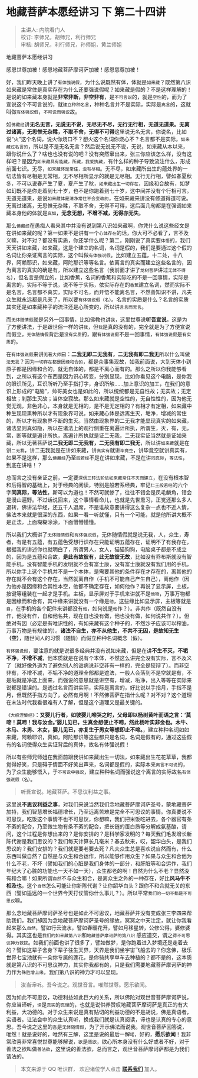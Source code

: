 # 地藏菩萨本愿经讲习 下 第二十四讲

> 主讲人: 内院看门人 <br />
> 校订: 李师兄，胡师兄，利行师兄 <br />
> 审核: 胡师兄，利行师兄，孙师姐，黄兰师姐 <br />

地藏菩萨本愿经讲习

感恩世尊加被！感恩地藏菩萨摩诃萨加被！感恩慈尊加被！

好，我们昨天晚上讲了`有体强说假`，为什么说既然有体，体就是`如来藏`？既然第八识如来藏是常住是真实存在为什么还要强说假呢？如来藏是假的？不是这样理解的！是说的如来藏本身就是**非常非断，非空非有**，是`不可言说`的，就是`空性`的，而为了宣说这个不可言说的，就`建立种种名言`，种种名言并不是实际，实际是`离言`的，这就叫做`有体强说假`，`不可说而强说`故。

如`佛藏经`讲**无名无言，无说无不说，无尽无不尽，无行无行相，无道无道果。无离过诸离，无思惟无杂糅，不取不舍，无得不可得**这里说无名无言，你说名，比如说“火”这个名词，说火你烧口不？想火这个名词你烧心不？名言都不是实际，`如来藏过名言的`，所以是不是无名无言？然后说无说无不说，无说，如来藏从本以来，跟你说什么了？啥也也没有说的吧？没有突然窜出来，张三你应该怎么样，没有这样吧？是因为`如来藏具有能藏，所藏，我爱执藏`，有什么样的种子导致流注什么，形成前面七识。无尽，`如来藏体是常住，没有尽相`。无不尽，如来藏所出生的蕴处界的一切法皆有尽相是无常相，无不尽相所显示的就是无尽相。无行无行相，譬如春夏秋冬，不可以说春产生了夏，夏产生了秋，`如来藏出生一切存在`，因缘和合故有，如梦如幻既不是你走着到七十岁，也不是你跑着到七十岁，这中间并没有个行相可言。无道无道果，是说`如来藏体是清净常住不会变改的`，在如来藏来讲没有修道得道可说。无离过诸离，无思惟无杂糅，不取不舍，无得不可得，这后面几句都是在强调如来藏本身他的体就是`真如`，**无念无想，不增不减，无得亦无失**。

那么`佛藏经`在愚痴人看来其中并没有说到第八识如来藏啊，你凭什么说这些经文是在讲如来藏的呢？第一如果不是讲有一个`心体存在`的话，你大可不必看了，言不及义嘛，对不对？都没有实质，你还学什么呢？第二，刚刚说了真实要`体悟`的，我们天天讲如来藏，如来藏，这是个建立的名词，名词是假的，我们是要通过这个假的名词让你亲证离言的实际，这个叫做`有体强说假`。比如建立五蕴，十二处，十八界，阿赖耶识，如来藏，阿陀那识等等名言。依离言的真实而建立这些名言的，因为离言的真实的确是有，所以建立这些名言（我前面才讲了`龙树菩萨`讲过`无体不得名`），但名言是假立的，比如香蕉，名词的香蕉和实际吃的不是一回事情，实际是离言的，实际不等于说，说不等于实际，依实际存在的`香蕉`建立名词，然而实际不是名言，名言都不真实，实际不可名，而开悟不能离名言，不然善知识不讲，凡夫众生就永远都是凡夫了，所以要`有体强说假（名）`。名言的实质是什么？名言的实质其实还是如来藏种子的流注还是心所变的，所以讲`言言而无言`。

而`无体随情假`就是另外一回事情，比如佛教也讲`我`，这里世尊说**听吾宣说**，这是为了方便讲法，于是跟世俗一样的讲`我`，但`我`是真的没有的，完全就是为了方便宣说而假立，`无体随情假`背后是`没有实质`的，跟`有体强说假`不是一回事情，`有体强说假`是`有实质`的。

在`有体强说假`来讲`无著大师`曰：**二我无即二无我有，二无我有即二我无**所以什么叫做`法无我`？因为`一切存在都是因缘和合的`，都是众事集现故，如我前面说，大到天体小到原子都是因缘和合的，就无自体的，都是不离心而有的。那么之所以你我能够看到，之所以有这个东西是因为识心转变，分别显现，比如你看见这个电脑，是你我的眼识所见，耳识所听乃至手指打字，身识所触……加上意识的加工，在我们的意识上形成的“电脑”，帅哥美女也是如此的，所以统统都是无自性故；无实故；无定相故；刹那生灭故；当体空寂故。那么如来藏就是空性的，无自性性的，因为他无觉无观，非色非心，本身就是无相的，是不是无定相的？有相才有定相，如来藏中种生现现熏种所以才有现象界可说，如来藏心体是远离生灭，垢净，增减的常住的，所以才有现象界不断的生灭。当然由现象界的二无我才能显现真实的如来藏，诸法显则真如隐，所以在诸法上的观行侧重在离遍计所执，所谓生，灭，有，无，常，断等就是遍计所执，离遍计所执就是证二无我，二无我实证当然就是证如来藏，所以无著菩萨说**二我无即二无我有，二无我有即二我无**，所以讲`如来藏`就是在讲`二无我`，讲二无我就是在讲如来藏，讲`真实有`就讲`毕竟空`，讲毕竟空就讲真实有，如果不是这样，那么`佛藏经`乃至`般若经`不是在讲如来藏，不是在讲`同真际`，`等法性`，到底在讲啥！？

总而言之没有亲证之前，一定要`深信三转法轮依如来藏常住不灭而建立`，在没有根本智和后得智的基础上，对于经典的阅读，特别是般若系经典，牢记`仁王般若经`的六个字**同真际，等法性**，斯可以为道也！不然可就惨了，往往不错会是凤毛麟角，错会是漫山遍野。不过话说回来，这个事情看命儿，也就是先世熏习，正觉还那么多人退转，佛讲法华经，还五千人退席，不是谁故意要讲得这么复杂一点也不近人情，佛法本来就是很深的东西，如果一看一听就懂，只有一个可能，就是他所讲大概不是正法，上面糊糊涂涂，下面懵懵懂懂。

所以我们大概讲了`无体随情假`和`有体强说假`，无体随情假就是说无我，人，众生，寿者，有是有五蕴，有五蕴色受想行识存在只能证明五蕴存在，证明不了有我存在，根据我的讲述你也就明白了，所谓男人，女人，猫猫狗狗，电脑桌子都是不成立的，因为是五蕴和合故，**是此有故彼有，此无故彼无故**，比如没有乔布斯就没有智能手机，没有智能手机的发明就不会有富士康，没有富士康就没有我们用的手机，所以你手上这个手机并不是一个本体，是需要其他的条件存在才存在的，离其他的存在就不会有这个存在，当然就离自作（手机不可能自己产生自己），离他作（因为他亦是因缘和合其性本空，他都不确定存在，如何他作？再说了显示屏，主板，按键等组装在一起才是手机。主板，显示屏对于手机来讲就不是`他物`，万事万物都是因缘而和合有，其中缘来讲就没有一个缘是`他`，这些缘比如显示屏，主板等就是`自`，在手机的各个配件来讲都没有`他`，如何说是`他`作？）。非共作（既然自没有作，他没有作，自和他名共，现在自也没有做，他也没有做，如何说共作？）。但绝对有因（必定是有唯识性的，有如来藏有这个种子的，不然沙子应该可以榨油，万事万物是有规律的）。**诸法不自生，亦不从他生，不共不无因，是故知无生（空）**，随世间人的习惯（随情）而假立种种名词概念（假）。

`有体强说假`，要注意的就是说很多经典并没有说如来藏，但是在讲**不生不灭，不垢不净，不增不减**，他本质就是在说有个本体，不然这么讲完全没有实际，言不及义了（就好像外道为了避免别人的诟病说非空非有一样的，完全是狡辩了）。而非空非有，不增不减，不垢不净的道理全部都是遮法，一般人会落到不是空就是有，不是垢就是净这上面来，而强说的意思就是讲空有，增减，垢净，出入等等在实际来说都是错误的。是透过名言而讲实际，实际是离言的，好比说以手指月，手指不是月，但既然手指方向了，必然有月啊！不然佛菩萨在指什么呢？对不对？这个道理在末法时代我看很难有人了解，但是这个道理又是最关键的。

`《大般涅槃经》`：**又婴儿行者，如彼婴儿啼哭之时，父母即以杨树黄叶而语之言：‘莫啼！莫啼！我与汝金。’婴儿见已，生真金想便止不啼，然此杨叶实非金也。木牛、木马、木男、木女，婴儿见已，亦复生于男女等想即止不啼。**，建立种种名词如如来藏，阿赖耶识，真如，阿陀那识等这些都只是名词，名词是假有的，通过这些假有的名词使得众生实证背后的真体，故名有体强说假！

所以有些师兄师姐在我面前跟我讲如来藏出生一切法，如来藏出生花花草草，我都觉得好笑，只是碍于情面不好笑出声来，名词都是假的，实际本来`离言不可说`的，为了众生能够悟入，于`不可说中强说`，建立种种名词而强说这个离言的实际故名`有体强说假（名）`。

> 听吾宣说。地藏菩萨。不思议利益之事。

这里说**不思议利益之事**，对我们来说当然我们念地藏菩萨摩诃萨圣号，蒙地藏菩萨加持，我们智慧增长福德增长，乃至远离苦难是完全不可思议的事情。你真要说不可思议，吃饭这个事情不也不可思议，你想嘛，我们把米饭吃进去，各个器官有条不紊的配合，乃至微生物有条不紊的配合，把长链的蛋白质等分解成氨基酸，请问，这个过程是你想出来的？是你安排的？是科学家发明的？每天我们毛发增长新陈代谢是我们思议的？我们每天计算长几毫米？春去秋来，哎，韶华白头，是我们思议的？我们安排的？我们就是要老要去死？凡夫众生总是喜欢说自然而有，什么东西叫做自然？自然是与众生和合运作，所以能够作用众生？如果与众生和合他为什么不老，不坏（譬如我们的心脏是我们身体的一部分，和肝脏等和合运作，我们年纪大了心脏的功能也一天不如一天），众生都老的啊！自然为什么不老？显然没有和合嘛！如果所谓`自然`不与众生和合，是离众生之外的一种存在，好比**风马牛不相及也**，这个`自然`怎么可能让你新陈代谢？让你韶华白头？跟你不和合就无关的东西（譬如遥远的一个世界今天打仗管你什么事儿？）。所以平常`我们的一切不都是不可思议`嘛。

那么念地藏菩萨摩诃萨圣号也是如此不可思议，地藏菩萨并没有变成张三李四来帮助我们，我们却因为念地藏菩萨摩诃萨圣号的缘故，冥冥之中天注定，就让你我看起来那么`自然`，譬如行云流水，譬如春暖花开，譬如月移星转，公修公得，婆修婆得。其实这也是`我们的如来藏第八识`和`地藏菩萨摩诃萨的第八识` 感应道交，谓之`得不可思议神力救拔`。如我们前面也讲了很多了，譬如做梦，是你跑着进入梦境还是走着去的？譬如这辈子舍身下辈子往生天界，天界是我们坐宇宙飞船去的？你念佛，极乐世界七宝池就有一朵你专属的莲花，是你骑共享单车去种植的？都不是的，这本质就是第八识的不可思议神力，其实你我都有的，只是我们需要地藏菩萨摩诃萨的神力作为`殊胜增上缘`，我们第八识的神力才可以显现。

> 汝当谛听。吾今说之。观世音言。唯然世尊。愿乐欲闻。

因为如此不可思议，功德利益如此巨大的关系，所以佛陀对观世音菩萨摩诃萨说，你应当谛听，`谛`是`真实`的`真理`的，也就是说供养赞叹地藏菩萨摩诃萨是真正的有大利益，大功德的。对于众生来说是真有贴切的利益功德的不是胡说，佛是真语者，实语者。让法会中的众生认真听，换成我们就是认真阅读，谛也是认真的专心的意思。吾今说之这里的`吾`是`无体随情假`，为了开示佛法而说我。观世音菩萨回答说，唯然！就是说好的，唯然有三解，这里是说的最后一解`喏`，好的，**愿乐欲闻**！我非常欣喜非常喜悦世尊能够解说，`欲`是`愿欲`，欲心所本身没有什么好或者不好，对于善法之欲叫做`善法欲`，这里说的善法欲，总而言之，观世音菩萨摩诃萨都是为我们请法的。

> 本文来源于 QQ 唯识群， 欢迎诸位学人点击 **[联系我们](https://mp.weixin.qq.com/s/lZCfWjmLjgNR165Tx4_bCQ)** 加入。
